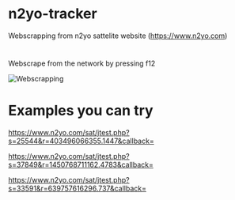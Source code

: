 # n2yo-tracker
Webscrapping from n2yo sattelite website (https://www.n2yo.com)
#
Webscrape from the network by pressing f12 
[^1]:
![Webscrapping](https://github.com/Zhen-Shin/n2yo-tracker/assets/148989550/d6130fbd-1cb6-407f-b350-806880660692)
# Examples you can try 

[^2]:
https://www.n2yo.com/sat/jtest.php?s=25544&r=403496066355.1447&callback=
[^2]:
https://www.n2yo.com/sat/jtest.php?s=37849&r=1450768711162.4783&callback=
[^2]:
https://www.n2yo.com/sat/jtest.php?s=33591&r=639757616296.737&callback=
